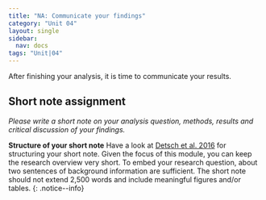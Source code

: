 ```yaml
---
title: "NA: Communicate your findings"
category: "Unit 04"
layout: single
sidebar:
  nav: docs
tags: "Unit|04"
---
```


After finishing your analysis, it is time to communicate your results. 

## Short note assignment
*Please write a short note on your analysis question, methods, results and critical discussion of your findings.*



**Structure of your short note** Have a look at [Detsch et al. 2016](http://www.mdpi.com/2072-4292/8/2/159/htm) for structuring your short note. Given the focus of this module, you can keep the research overview very short. To embed your research question, about two sentences of background information are sufficient. The short note should not extend 2,500 words and include meaningful figures and/or tables.
{: .notice--info}

